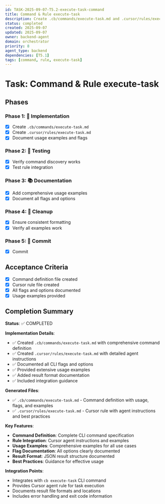```yaml
---
id: TASK-2025-09-07-T5.2-execute-task-command
title: Command & Rule execute-task
description: Create .cb/commands/execute-task.md and .cursor/rules/execute-task.md
status: completed
created: 2025-09-07
updated: 2025-09-07
owner: backend-agent
domain: orchestrator
priority: 8
agent_type: backend
dependencies: [T5.1]
tags: [command, rule, execute-task]
---
```


# Task: Command & Rule execute-task

## Phases
### Phase 1: 🚀 Implementation
- [x] Create `.cb/commands/execute-task.md`
- [x] Create `.cursor/rules/execute-task.md`
- [x] Document usage examples and flags

### Phase 2: 🧪 Testing
- [x] Verify command discovery works
- [x] Test rule integration

### Phase 3: 📚 Documentation
- [x] Add comprehensive usage examples
- [x] Document all flags and options

### Phase 4: 🧹 Cleanup
- [x] Ensure consistent formatting
- [x] Verify all examples work

### Phase 5: 💾 Commit
- [x] Commit

## Acceptance Criteria
- [x] Command definition file created
- [x] Cursor rule file created
- [x] All flags and options documented
- [x] Usage examples provided

## Completion Summary

**Status**: ✅ COMPLETED

**Implementation Details**:
- ✅ Created `.cb/commands/execute-task.md` with comprehensive command definition
- ✅ Created `.cursor/rules/execute-task.md` with detailed agent instructions
- ✅ Documented all CLI flags and options
- ✅ Provided extensive usage examples
- ✅ Added result format documentation
- ✅ Included integration guidance

**Generated Files**:
- ✅ `.cb/commands/execute-task.md` - Command definition with usage, flags, and examples
- ✅ `.cursor/rules/execute-task.md` - Cursor rule with agent instructions and best practices

**Key Features**:
- **Command Definition**: Complete CLI command specification
- **Rule Integration**: Cursor agent instructions and examples
- **Usage Examples**: Comprehensive examples for all use cases
- **Flag Documentation**: All options clearly documented
- **Result Format**: JSON result structure documented
- **Best Practices**: Guidance for effective usage

**Integration Points**:
- Integrates with `cb execute-task` CLI command
- Provides Cursor agent rule for task execution
- Documents result file formats and locations
- Includes error handling and exit code information